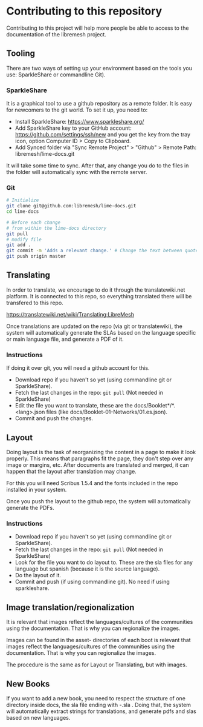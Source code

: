 # Contributing to this repository

Contributing to this project will help more people be able to access to the documentation of the libremesh project.

## Tooling

There are two ways of setting up your environment based on the tools you use: SparkleShare or commandline Git).

### SparkleShare

It is a graphical tool to use a github repository as a remote folder.
It is easy for newcomers to the git world.
To set it up, you need to:
  - Install SparkleShare: https://www.sparkleshare.org/
  - Add SparkleShare key to your GitHub account: https://github.com/settings/ssh/new and you get the key from the tray icon, option Computer ID > Copy to Clipboard.
  - Add Synced folder via "Sync Remote Project" > "Github" > Remote Path: libremesh/lime-docs.git

It will take some time to sync.
After that, any change you do to the files in the folder will automatically sync with the remote server.

### Git

```bash
# Initialize
git clone git@github.com:libremesh/lime-docs.git
cd lime-docs

# Before each change
# from within the lime-docs directory
git pull
# modify file
git add .
git commit -m 'Adds a relevant change.' # Change the text between quotes to a description of what changed you applied
git push origin master
```

## Translating

In order to translate, we encourage to do it through the translatewiki.net platform.
It is connected to this repo, so everything translated there will be transfered to this repo.

https://translatewiki.net/wiki/Translating:LibreMesh

Once translations are updated on the repo (via git or translatewiki), the system will automatically generate the SLAs based on the language specific or main language file, and generate a PDF of it.

### Instructions

If doing it over git, you will need a github account for this.

  - Download repo if you haven't so yet (using commandline git or SparkleShare).
  - Fetch the last changes in the repo: `git pull` (Not needed in SparkleShare)
  - Edit the file you want to translate, these are the docs/Booklet\*/\*.\<lang\>.json files (like docs/Booklet-01-Networks/01.es.json).
  - Commit and push the changes.

## Layout

Doing layout is the task of reorganizing the content in a page to make it look properly. This means that paragraphs fit the page, they don't step over any image or margins, etc.
After documents are translated and merged, it can happen that the layout after translation may change.

For this you will need Scribus 1.5.4 and the fonts included in the repo installed in your system.

Once you push the layout to the github repo, the system will automatically generate the PDFs.

### Instructions

  - Download repo if you haven't so yet (using commandline git or SparkleShare).
  - Fetch the last changes in the repo: `git pull` (Not needed in SparkleShare)
  - Look for the file you want to do layout to. These are the sla files for any language but spanish (because it is the source language).
  - Do the layout of it.
  - Commit and push (if using commandline git). No need if using sparkleshare.

## Image translation/regionalization

It is relevant that images reflect the languages/cultures of the communities using the documentation.
That is why you can regionalize the images.

Images can be found in the asset-<language> directories of each boot is relevant that images reflect the languages/cultures of the communities using the documentation.
That is why you can regionalize the images.

The procedure is the same as for Layout or Translating, but with images.

## New Books

If you want to add a new book, you need to respect the structure of one directory inside docs, the sla file ending with -<lang>.sla .
Doing that, the system will automatically extract strings for translations, and generate pdfs and slas based on new languages.
